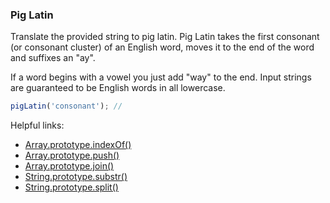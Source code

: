 ### Pig Latin

Translate the provided string to pig latin. Pig Latin takes the first consonant (or consonant cluster) of an English word, moves it to the end of the word and suffixes an "ay".

If a word begins with a vowel you just add "way" to the end. Input strings are guaranteed to be English words in all lowercase.

```javascript
pigLatin('consonant'); // 
```

Helpful links:
* [Array.prototype.indexOf()](https://developer.mozilla.org/en-US/docs/Web/JavaScript/Reference/Global_Objects/Array/indexOf)
* [Array.prototype.push()](https://developer.mozilla.org/en-US/docs/Web/JavaScript/Reference/Global_Objects/Array/push)
* [Array.prototype.join()](https://developer.mozilla.org/en-US/docs/Web/JavaScript/Reference/Global_Objects/Array/join)
* [String.prototype.substr()](https://developer.mozilla.org/en-US/docs/Web/JavaScript/Reference/Global_Objects/String/substr)
* [String.prototype.split()](https://developer.mozilla.org/en-US/docs/Web/JavaScript/Reference/Global_Objects/String/split)

